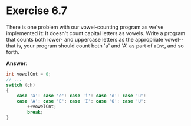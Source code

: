 # Exercise 6.7

There is one problem with our vowel-counting program as we've implemented it: It doesn't count capital letters as vowels. Write a program that counts both lower- and uppercase letters as the appropriate vowel--that is, your program should count both 'a' and 'A' as part of `aCnt`, and so forth.

**Answer**:

```cpp
int vowelCnt = 0;
// ...
switch (ch)
{
    case 'a': case 'e': case 'i': case 'o': case 'u':
    case 'A': case 'E': case 'I': case 'O': case 'U':
        ++vowelCnt;
        break;
}
```